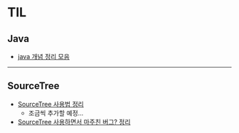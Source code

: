 # TIL
## Java
- [java 개념 정리 모음](https://github.com/heyjeong-go/TIL/blob/main/Java/Java.md)
***
## SourceTree
- [SourceTree 사용법 정리](https://github.com/heyjeong-go/TIL/blob/main/SourceTree/SourceTree.md)
  + 조금씩 추가할 예정...
- [SourceTree 사용하면서 마주친 버그? 정리](https://github.com/heyjeong-go/TIL/blob/main/SourceTree/SourceTree_ErrorCollection.md)